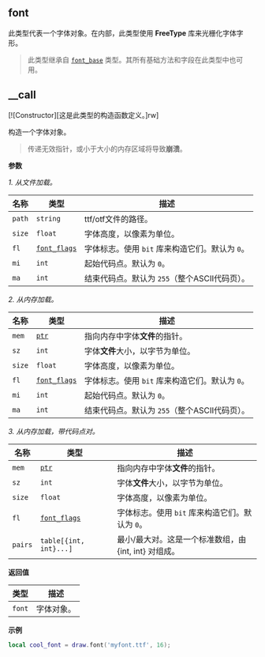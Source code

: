 ## font

此类型代表一个字体对象。在内部，此类型使用 **FreeType** 库来光栅化字体字形。

> 此类型继承自 [`font_base`](/api/draw/managed/font-base "此类型代表字体类型的基类。你不能创建此类型的实例。请使用其子类型。") 类型。其所有基础方法和字段在此类型中也可用。

## __call

[![Constructor][这是此类型的构造函数定义。]rw]

构造一个字体对象。

> 传递无效指针，或小于大小的内存区域将导致**崩溃**。

**参数**

*1. 从文件加载。*

| 名称 | 类型 | 描述 |
| ---- | ---- | ----------- |
| `path` | `string` | ttf/otf文件的路径。 |
| `size` | `float` | 字体高度，以像素为单位。 |
| `fl` | [`font_flags`](/api/draw/managed/font-base/font-flags "此枚举决定字体对象应具有的标志。这些标志只能在类型构造期间设置。") | 字体标志。使用 `bit` 库来构造它们。默认为 `0`。 |
| `mi` | `int` | 起始代码点。默认为 `0`。 |
| `ma` | `int` | 结束代码点。默认为 `255`（整个ASCII代码页）。 |

*2. 从内存加载。*

| 名称 | 类型 | 描述 |
| ---- | ---- | ----------- |
| `mem` | [`ptr`](/api/common-types/ptr "此类型是一个字面指针。") | 指向内存中字体**文件**的指针。 |
| `sz` | `int` | 字体**文件**大小，以字节为单位。 |
| `size` | `float` | 字体高度，以像素为单位。 |
| `fl` | [`font_flags`](/api/draw/managed/font-base/font-flags "此枚举决定字体对象应具有的标志。这些标志只能在类型构造期间设置。") | 字体标志。使用 `bit` 库来构造它们。默认为 `0`。 |
| `mi` | `int` | 起始代码点。默认为 `0`。 |
| `ma` | `int` | 结束代码点。默认为 `255`（整个ASCII代码页）。 |

*3. 从内存加载，带代码点对。*

| 名称 | 类型 | 描述 |
| ---- | ---- | ----------- |
| `mem` | [`ptr`](/api/common-types/ptr "此类型是一个字面指针。") | 指向内存中字体**文件**的指针。 |
| `sz` | `int` | 字体**文件**大小，以字节为单位。 |
| `size` | `float` | 字体高度，以像素为单位。 |
| `fl` | [`font_flags`](/api/draw/managed/font-base/font-flags "此枚举决定字体对象应具有的标志。这些标志只能在类型构造期间设置。") | 字体标志。使用 `bit` 库来构造它们。默认为 `0`。 |
| `pairs` | `table[{int, int}...]` | 最小/最大对。这是一个标准数组，由 {int, int} 对组成。 |

**返回值**

| 类型 | 描述 |
| ---- | ----------- |
| `font` | 字体对象。 |

**示例**

```lua
local cool_font = draw.font('myfont.ttf', 16);
```